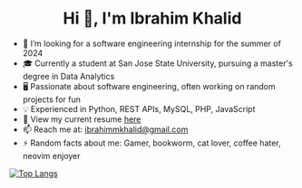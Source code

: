 <h1 align="center">Hi 👋, I'm Ibrahim Khalid</h1>

- 🙌 I’m looking for a software engineering internship for the summer of 2024
- 🎓 Currently a student at San Jose State University, pursuing a master's degree in Data Analytics
- 🖥️ Passionate about software engineering, often working on random projects for fun
- 💡 Experienced in Python, REST APIs, MySQL, PHP, JavaScript
- 📘 View my current resume [here](https://drive.google.com/file/d/19qmTRpP0RprfNma2gAVtgAg8XbIYtNOv/view?usp=sharing)
- 📫 Reach me at: ibrahimmkhalid@gmail.com
- ⚡ Random facts about me: Gamer, bookworm, cat lover, coffee hater, neovim enjoyer

[![Top Langs](https://github-readme-stats.vercel.app/api/top-langs/?username=ibrahimmkhalid&hide=jupyter%20notebook,tex&show_icons=true&locale=en&layout=compact)](https://github.com/ibrahimmkhalid)
